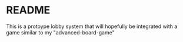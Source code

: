# README

This is a protoype lobby system that will hopefully be integrated with a game similar to my "advanced-board-game"